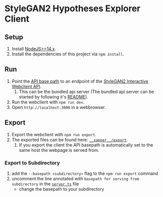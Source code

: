 # StyleGAN2 Hypotheses Explorer Client

## Setup

1. Install [NodeJS>=14.x](https://nodejs.org/en/).
2. Install the dependencies of this project via `npm install`.

## Run

1. Point the [API base path](src/api/api.ts) to an endpoint of the [StyleGAN2 Interactive Webclient API](docs/swagger.yml).
   1. This can be the bundled api server (The bundled api server can be started by following it's [README](../server/README.md#Run)).
2. Run the webclient with `npm run dev`.
3. Open `http://localhost:3000` in a webbrowser.

## Export

1. Export the webclient with `npm run export`.
2. The exported files can be found here: [`__sapper__/export`](__sapper__/export).
   1. If you export the client the API basepath is automatically set to the same host the webpage is served from.

### Export to Subdirectory

1. add the `--basepath <subdirectory>` flag to the `npm run export` command
2. uncomment the line annotated with `basepath for serving from subdirectory` in the [`server.ts`](src/server.ts) file
   - change the basepath to your subdirectory
